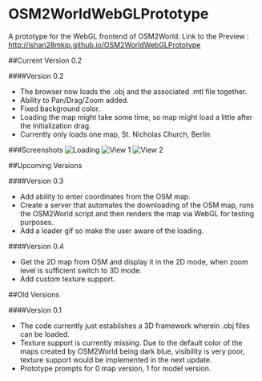 # OSM2WorldWebGLPrototype 
A prototype for the WebGL frontend of OSM2World.
Link to the Preview : http://ishan28mkip.github.io/OSM2WorldWebGLPrototype

##Current Version 0.2

####Version 0.2

* The browser now loads the .obj and the associated .mtl file together.
* Ability to Pan/Drag/Zoom added.
* Fixed background color.
* Loading the map might take some time, so map might load a little after the initialization drag.
* Currently only loads one map, St. Nicholas Church, Berlin

###Screenshots
![Loading](http://i.imgur.com/lZHmQTQ.png)
![View 1](http://i.imgur.com/PSyewWf.png)
![View 2](http://i.imgur.com/RqQ92qO.png)


##Upcoming Versions

####Version 0.3


* Add ability to enter coordinates from the OSM map.
* Create a server that automates the downloading of the OSM map, runs the OSM2World script and then renders the map via WebGL for testing purposes.
* Add a loader gif so make the user aware of the loading.

####Version 0.4


* Get the 2D map from OSM and display it in the 2D mode, when zoom level is sufficient switch to 3D mode.
* Add custom texture support.



##Old Versions

####Version 0.1 

* The code currently just establishes a 3D framework wherein .obj files can be loaded. 
* Texture support is currently missing. Due to the default color of the maps created by OSM2World being dark blue, visibility is very poor, texture support would be implemented in the next update.
* Prototype prompts for 0 map version, 1 for model version.
